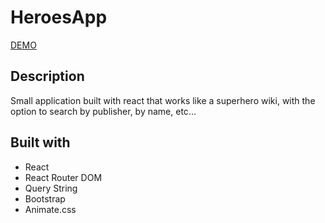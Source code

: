 # HeroesApp

[DEMO](https://riskezwn.github.io/react-heroesapp/)

## Description

Small application built with react that works like a superhero wiki, with the option to search by publisher, by name, etc...

## Built with

-   React
-   React Router DOM
-   Query String
-   Bootstrap
-   Animate.css
